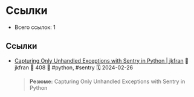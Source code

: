 # Ссылки

- Всего ссылок: 1

## Ссылки

- [Capturing Only Unhandled Exceptions with Sentry in Python | jkfran](https://jkfran.com/capturing-unhandled-exceptions-sentry-python/) 👤 jkfran 💬 408 🔖 #python, #sentry 🗓️ 2024-02-26
    > **Резюме:** Capturing Only Unhandled Exceptions with Sentry in Python
